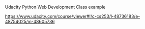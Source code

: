 Udacity Python Web Development Class example 

https://www.udacity.com/course/viewer#!/c-cs253/l-48736183/e-48754025/m-48605736


